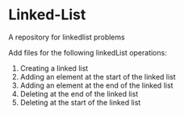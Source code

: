 # Linked-List
A repository for linkedlist problems

Add files for the following linkedList operations:
1. Creating a linked list
2. Adding an element at the start of the linked list
3. Adding an element at the end of the linked list
4. Deleting at the end of the linked list
5. Deleting at the start of the linked list
